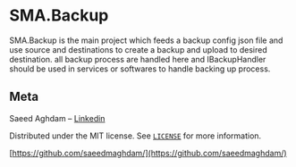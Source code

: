 
# SMA.Backup

SMA.Backup is the main project which feeds a backup config json file and use source and destinations to create a backup and upload to desired destination. all backup process are handled here and IBackupHandler should be used in services or softwares to handle backing up process.

## Meta
Saeed Aghdam –  [Linkedin](https://www.linkedin.com/in/saeedmaghdam/)

Distributed under the MIT license. See  [`LICENSE`](https://raw.githubusercontent.com/saeedmaghdam/SMABackup/master/LICENSE)  for more information.

[https://github.com/saeedmaghdam/](https://github.com/saeedmaghdam/)